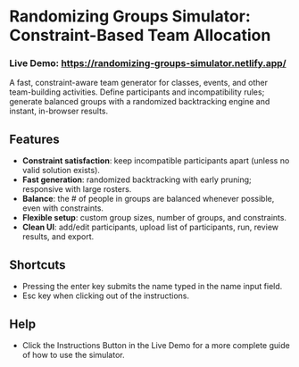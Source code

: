 # Randomizing Groups Simulator: Constraint-Based Team Allocation
### Live Demo: https://randomizing-groups-simulator.netlify.app/
A fast, constraint-aware team generator for classes, events, and other team-building activities. Define participants and incompatibility rules; generate balanced groups with a randomized backtracking engine and instant, in-browser results.

## Features
- **Constraint satisfaction**: keep incompatible participants apart (unless no valid solution exists).
- **Fast generation**: randomized backtracking with early pruning; responsive with large rosters.
- **Balance**: the # of people in groups are balanced whenever possible, even with constraints. 
- **Flexible setup**: custom group sizes, number of groups, and constraints.
- **Clean UI**: add/edit participants, upload list of participants, run, review results, and export.

## Shortcuts
- Pressing the enter key submits the name typed in the name input field.
- Esc key when clicking out of the instructions. 

## Help
- Click the Instructions Button in the Live Demo for a more complete guide of how to use the simulator.
